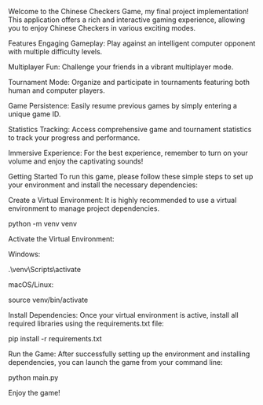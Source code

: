 
Welcome to the Chinese Checkers Game, my final project implementation! This application offers a rich and interactive gaming experience, allowing you to enjoy Chinese Checkers in various exciting modes.

Features
Engaging Gameplay: Play against an intelligent computer opponent with multiple difficulty levels.

Multiplayer Fun: Challenge your friends in a vibrant multiplayer mode.

Tournament Mode: Organize and participate in tournaments featuring both human and computer players.

Game Persistence: Easily resume previous games by simply entering a unique game ID.

Statistics Tracking: Access comprehensive game and tournament statistics to track your progress and performance.

Immersive Experience: For the best experience, remember to turn on your volume and enjoy the captivating sounds!

Getting Started
To run this game, please follow these simple steps to set up your environment and install the necessary dependencies:

Create a Virtual Environment:
It is highly recommended to use a virtual environment to manage project dependencies.

python -m venv venv

Activate the Virtual Environment:

Windows:

.\venv\Scripts\activate

macOS/Linux:

source venv/bin/activate

Install Dependencies:
Once your virtual environment is active, install all required libraries using the requirements.txt file:

pip install -r requirements.txt

Run the Game:
After successfully setting up the environment and installing dependencies, you can launch the game from your command line:

python main.py

Enjoy the game!
